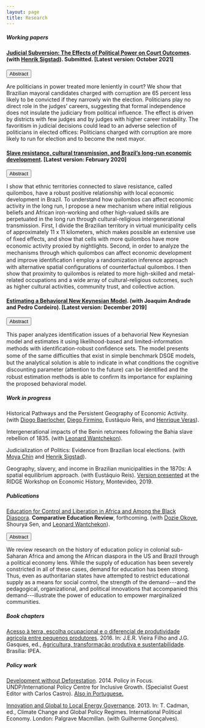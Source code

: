 ```yaml
---
layout: page
title: Research
---
```


##### Working papers

#### [Judicial Subversion: The Effects of Political Power on Court Outcomes](https://gbrlambais.github.io/judicial_subversion.pdf). (with [Henrik Sigstad](https://hsigstad.github.io)). Submitted. [Latest version: October 2021]

<button class="collapsible" id="subversion">Abstract</button>

<div class="content" id="subversiondata" markdown="1">
Are politicians in power treated more leniently in court? We show that Brazilian mayoral candidates charged with corruption are 65 percent less likely to be convicted if they narrowly win the election. Politicians play no direct role in the judges’ careers, suggesting that formal independence does not insulate the judiciary from political influence. The effect is driven by districts with few judges and by judges with higher career instability. The favoritism in judicial decisions could lead to an adverse selection of politicians in elected offices: Politicians charged with corruption are more likely to run for election and to become the next mayor.
</div>

#### [Slave resistance, cultural transmission, and Brazil’s long-run economic development](https://gbrlambais.github.io/resistance_longrun.pdf). [Latest version: February 2020]

<button class="collapsible" id="slave">Abstract</button>

<div class="content" id="slavedata" markdown="1">
 I show that ethnic territories connected to slave resistance, called quilombos, have a robust positive relationship with local economic development in Brazil. To understand how quilombos can affect economic activity in the long run, I propose a new mechanism where initial religious beliefs and African iron-working and other high-valued skills are perpetuated in the long run through cultural-religious intergenerational transmission. First, I divide the Brazilian territory in virtual municipality cells of approximately 11 x 11 kilometers, which makes possible an extensive use of ﬁxed eﬀects, and show that cells with more quilombos have more economic activity proxied by nightlights. Second, in order to analyze the mechanisms through which quilombos can aﬀect economic development and improve identiﬁcation I employ a randomization inference approach with alternative spatial configurations of counterfactual quilombos. I then show that proximity to quilombos is related to more high-skilled and metal-related occupations and a wide array of cultural-religious outcomes, such as higher cultural activities, community trust, and collective action.
</div>

#### [Estimating a Behavioral New Keynesian Model](https://arxiv.org/abs/1912.07601). (with Joaquim Andrade and Pedro Cordeiro). [Latest version: December 2019]

<button class="collapsible" id="brnk">Abstract</button>

<div class="content" id="brnkdata" markdown="1">
 This paper analyzes identiﬁcation issues of a behavorial New Keynesian model and estimates it using likelihood-based and limited-information methods with identiﬁcation-robust conﬁdence sets. The model presents some of the same diﬃculties that exist in simple benchmark DSGE models, but the analytical solution is able to indicate in what conditions the cognitive discounting parameter (attention to the future) can be identiﬁed and the robust estimation methods is able to conﬁrm its importance for explaining the proposed behavioral model.
</div>

##### Work in progress

Historical Pathways and the Persistent Geography of Economic Activity. (with [Diogo Baerlocher](https://diogobaerlocher.github.io), [Diego Firmino](http://www.padr.ufrpe.br/pt-br/authenticated/diego-firmino-costa-da-silva), Eustáquio Reis, and [Henrique Veras](https://henriqueveras.github.io)).

Intergenerational impacts of the Benin returnees following the Bahia slave rebellion of 1835. (with [Leonard Wantchekon](https://scholar.princeton.edu/lwantche)).

Judicialization of Politics: Evidence from Brazilian local elections. (with [Moya Chin](https://sites.google.com/view/moyachin/) and [Henrik Sigstad](https://hsigstad.github.io)).


Geography, slavery, and income in Brazilian municipalities in the 1870s: A spatial equilibrium approach. (with Eustáquio Reis). [Version presented](http://www.ridge.uy/wp-content/uploads/2019/12/lambais__guilherme_geography_slavery_and_income_in_brazilian_municipalities_in_the_1870s.pdf) at the RIDGE Workshop on Economic History, Montevideo, 2019.

##### Publications 

[Education for Control and Liberation in Africa and Among the Black Diaspora](https://gbrlambais.github.io/africa_education.pdf). **Comparative Education Review**, forthcoming. (with [Dozie Okoye](https://sites.google.com/site/dozieaokoye/home), Shourya Sen, and [Leonard Wantchekon](https://scholar.princeton.edu/lwantche)).

<button class="collapsible" id="africaeducation">Abstract</button>

<div class="content" id="africaeducationdata" markdown="1">
We review research on the history of education policy in colonial sub-Saharan Africa and among the African diaspora in the US and Brazil through a political economy lens. While the supply of education has been severely constricted in all of these cases, demand for education has been strong. Thus, even as authoritarian states have attempted to restrict educational supply as a means for social control, the strength of the demand---and the pedagogical, organizational, and political innovations that accompanied this demand---illustrate the power of education to empower marginalized communities.
</div>

##### Book chapters

[Acesso à terra, escolha ocupacional e o diferencial de produtividade agrícola entre pequenos produtores](https://www.ipea.gov.br/portal/images/stories/PDFs/livros/livros/160725_agricultura_transformacao_produtiva_cap_06.pdf). 2016.
In: J.E.R. Vieira Filho and J.G. Gasques, ed., [Agricultura, transformação produtiva e sustentabilidade](https://www.ipea.gov.br/portal/images/stories/PDFs/livros/livros/160725_agricultura_transformacao_produtiva.pdf). Brasília: IPEA.

##### Policy work

[Development without Deforestation](https://ipcig.org/pub/eng/PiF29_10_years_Development_without_Deforestation.pdf). 2014. Policy in Focus. UNDP/International Policy Centre for Inclusive Growth. (Specialist Guest Editor with Carlos Castro). [Also in Portuguese.](https://ipcig.org/pub/port/PiF29PT_10_anos_Desenvolvimento_sem_Desmatamento.pdf)

[Innovation and Global to Local Energy Governance](https://link.springer.com/chapter/10.1057/9781137006127_12). 2013. In: T. Cadman, ed., Climate Change and Global Policy Regimes. International Political Economy. London: Palgrave Macmillan. (with Guilherme Gonçalves).
